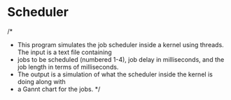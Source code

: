 # Scheduler
/*
 * This program simulates the job scheduler inside a kernel using threads. The input is a text file containing 
 * jobs to be scheduled (numbered 1-4), job delay in milliseconds, and the job length in terms of milliseconds.
 * The output is a simulation of what the scheduler inside the kernel is doing along with 
 * a Gannt chart for the jobs. 
 */
